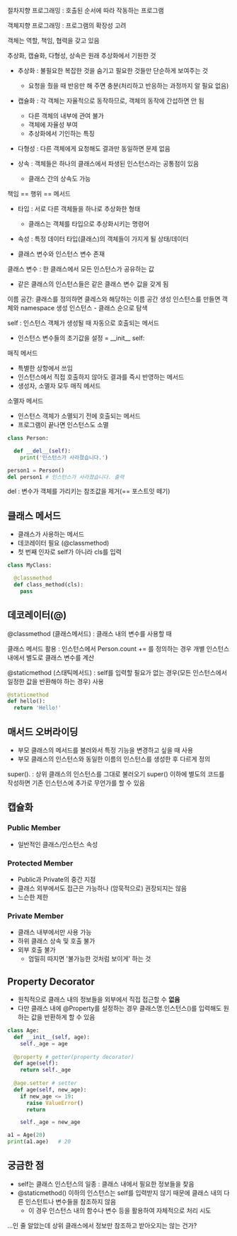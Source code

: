 절차지향 프로그래밍 : 호출된 순서에 따라 작동하는 프로그램

객체지향 프로그래밍 : 프로그램의 확장성 고려

객체는 역할, 책임, 협력을 갖고 있음

추상화, 캡슐화, 다형성, 상속은 원래 추상화에서 기원한 것

- 추상화 : 불필요한 복잡한 것을 숨기고 필요한 것들만 단순하게 보여주는 것
  - 요청을 줬을 때 반응만 해 주면 충분(처리하고 반응하는 과정까지 알 필요 없음)

- 캡슐화 : 각 객체는 자율적으로 동작하므로, 객체의 동작에 간섭하면 안 됨
  - 다른 객체의 내부에 관여 불가
  - 객체에 자율성 부여
  - 추상화에서 기인하는 특징

- 다형성 : 다른 객체에게 요청해도 결과만 동일하면 문제 없음

- 상속 : 객체들은 하나의 클래스에서 파생된 인스턴스라는 공통점이 있음
  - 클래스 간의 상속도 가능


책임 == 행위 == 메서드

- 타입 : 서로 다른 객체들을 하나로 추상화한 형태
  - 클래스는 객체를 타입으로 추상화시키는 명령어

- 속성 : 특정 데이터 타입(클래스)의 객체들이 가지게 될 상태/데이터
- 클래스 변수와 인스턴스 변수 존재

클래스 변수 : 한 클래스에서 모든 인스턴스가 공유하는 값
-  같은 클래스의 인스턴스들은 같은 클래스 변수 값을 갖게 됨

이름 공간: 클래스를 정의하면 클레스와 해당하는 이름 공간 생성
인스턴스를 만들면 객체와 namespace 생성
인스턴스 - 클래스 순으로 탐색

self : 인스턴스 객체가 생성될 때 자동으로 호출되는 메서드
- 인스턴스 변수들의 초기값을 설정
= \_\_init__ self: 

매직 메서드
- 특별한 상항에서 쓰임
- 인스턴스에서 직접 호출하지 않아도 결과를 즉시 반영하는 메서드
- 생성자, 소멸자 모두 매직 메서드

소멸자 메서드
- 인스턴스 객체가 소멸되기 전에 호출되는 메서드
- 프로그램이 끝나면 인스턴스도 소멸
```python
class Person:

  def __del__(self):
    print('인스턴스가 사라졌습니다.')

person1 = Person()
del person1 # 인스턴스가 사라졌습니다. 출력
```

del : 변수가 객체를 가리키는 참조값을 제거(== 포스트잇 떼기)

## 클래스 메서드

- 클래스가 사용하는 메서드
- 데코레이터 필요 (@classmethod)
- 첫 번째 인자로 self가 아니라 cls를 입력

```python
class MyClass:

  @classmethod
  def class_method(cls):
    pass
```


## 데코레이터(@)

@classmethod (클래스메서드) : 클래스 내의 변수를 사용할 때

클래스 메서드 활용 : 인스턴스에서 Person.count += 를 정의하는 경우 개별 인스턴스 내에서 별도로 클래스 변수를 계산

@staticmethod (스태틱메서드) : self를 입력할 필요가 없는 경우(모든 인스턴스에서 일정한 값을 반환해야 하는 경우) 사용

```python
@staticmethod
def hello():
  return 'Hello!'
```

## 매서드 오버라이딩

- 부모 클래스의 메서드를 불러와서 특정 기능을 변경하고 싶을 때 사용
- 부모 클래스의 인스턴스와 동일한 이름의 인스턴스를 생성한 후 다르게 정의

super(). : 상위 클래스의 인스턴스를 그대로 불러오기
super() 이하에 별도의 코드를 작성하면 기존 인스턴스에 추가로 무언가를 할 수 있음

## 캡슐화

### Public Member

- 일반적인 클래스/인스턴스 속성

### Protected Member

- Public과 Private의 중간 지점
- 클래스 외부에서도 접근은 가능하나 (암묵적으로) 권장되지는 않음
- 느슨한 제한

### Private Member

- 클래스 내부에서만 사용 가능
- 하위 클래스 상속 및 호출 불가
- 외부 호출 불가
  - 엄밀히 따지면 '불가능한 것처럼 보이게' 하는 것


## Property Decorator

- 원칙적으로 클래스 내의 정보들을 외부에서 직접 접근할 수 **없음**
- 다만 클래스 내에 @Property를 설정하는 경우 클래스명.인스턴스()를 입력해도 원하는 값을 반환하게 할 수 있음

```python
class Age:
  def __init__(self, age):
    self._age = age
  
  @property # getter(property decorator)
  def age(self):
    return self._age
  
  @age.setter # setter
  def age(self, new_age):
    if new_age <= 19:
      raise ValueError()
      return

    self._age = new_age

a1 = Age(20)
print(a1.age)   # 20
```

## 궁금한 점

- self는 클래스 인스턴스의 일종 : 클래스 내에서 필요한 정보들을 찾음
- @staticmethod() 이하의 인스턴스는 self를 입력받지 않기 때문에 클래스 내의 다른 인스턴트나 변수들을 참조하지 않음
  - 이 경우 인스턴스 내의 함수나 변수 등을 활용하여 자체적으로 처리 시도

...인 줄 알았는데 상위 클래스에서 정보만 참조하고 받아오지는 않는 건가?